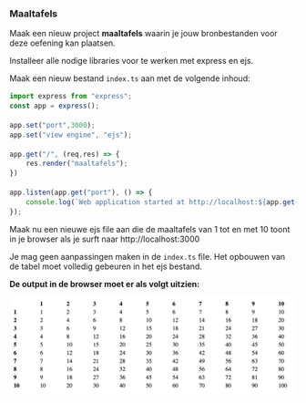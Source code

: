 ### Maaltafels

Maak een nieuw project **maaltafels** waarin je jouw bronbestanden voor deze oefening kan plaatsen.

Installeer alle nodige libraries voor te werken met express en ejs.

Maak een nieuw bestand `index.ts` aan met de volgende inhoud:

```typescript
import express from "express";
const app = express();

app.set("port",3000);
app.set("view engine", "ejs");

app.get("/", (req,res) => {
    res.render("maaltafels");
})

app.listen(app.get("port"), () => {
    console.log(`Web application started at http://localhost:${app.get("port")}`)
});
```

Maak nu een nieuwe ejs file aan die de maaltafels van 1 tot en met 10 toont in je browser als je surft naar http://localhost:3000

Je mag geen aanpassingen maken in de `index.ts` file. Het opbouwen van de tabel moet volledig gebeuren in het ejs bestand.

**De output in de browser moet er als volgt uitzien:**

![](maaltafels.png)